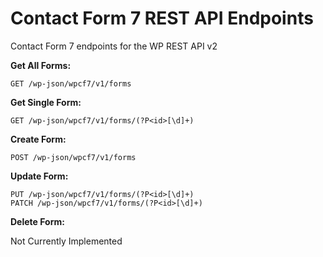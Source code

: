 # Contact Form 7 REST API Endpoints
Contact Form 7 endpoints for the WP REST API v2

**Get All Forms:**
```
GET /wp-json/wpcf7/v1/forms
```

**Get Single Form:**
```
GET /wp-json/wpcf7/v1/forms/(?P<id>[\d]+)
```

**Create Form:**
```
POST /wp-json/wpcf7/v1/forms
```

**Update Form:**
```
PUT /wp-json/wpcf7/v1/forms/(?P<id>[\d]+)
PATCH /wp-json/wpcf7/v1/forms/(?P<id>[\d]+)
```

**Delete Form:**

Not Currently Implemented
